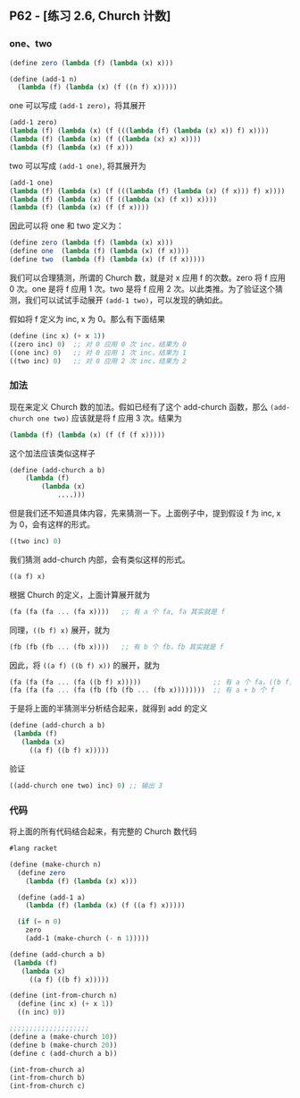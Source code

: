 ## P62 - [练习 2.6, Church 计数]

### one、two

``` Scheme
(define zero (lambda (f) (lambda (x) x)))

(define (add-1 n)
  (lambda (f) (lambda (x) (f ((n f) x)))))
```

one 可以写成 `(add-1 zero)`，将其展开

``` Scheme
(add-1 zero)
(lambda (f) (lambda (x) (f (((lambda (f) (lambda (x) x)) f) x))))
(lambda (f) (lambda (x) (f ((lambda (x) x) x))))
(lambda (f) (lambda (x) (f x)))
```

two 可以写成 `(add-1 one)`, 将其展开为

``` Scheme
(add-1 one)
(lambda (f) (lambda (x) (f (((lambda (f) (lambda (x) (f x))) f) x))))
(lambda (f) (lambda (x) (f ((lambda (x) (f x)) x))))
(lambda (f) (lambda (x) (f (f x))))
```

因此可以将 one 和 two 定义为：

``` Scheme
(define zero (lambda (f) (lambda (x) x)))
(define one  (lambda (f) (lambda (x) (f x))))
(define two  (lambda (f) (lambda (x) (f (f x)))))
```

我们可以合理猜测，所谓的 Church 数，就是对 x 应用 f 的次数。zero 将 f 应用 0 次。one 是将 f 应用 1 次。two 是将 f 应用 2 次。以此类推。为了验证这个猜测，我们可以试试手动展开 `(add-1 two)`，可以发现的确如此。

假如将 f 定义为 inc, x 为 0。那么有下面结果

``` Scheme
(define (inc x) (+ x 1))
((zero inc) 0)  ;; 对 0 应用 0 次 inc，结果为 0
((one inc) 0)   ;; 对 0 应用 1 次 inc，结果为 1
((two inc) 0)   ;; 对 0 应用 2 次 inc，结果为 2
``` 

### 加法

现在来定义 Church 数的加法。假如已经有了这个 add-church 函数，那么 `(add-church one two)` 应该就是将 f 应用 3 次。结果为

``` Scheme
(lambda (f) (lambda (x) (f (f (f x)))))
```

这个加法应该类似这样子

``` Scheme
(define (add-church a b)
	(lambda (f) 
		(lambda (x) 
			....)))
```

但是我们还不知道具体内容，先来猜测一下。上面例子中，提到假设 f 为 inc, x 为 0，会有这样的形式。

``` Scheme
((two inc) 0)
```

我们猜测 add-church 内部，会有类似这样的形式。

``` Scheme
((a f) x)
```

根据 Church 的定义，上面计算展开就为

``` Scheme
(fa (fa (fa ... (fa x))))	;; 有 a 个 fa, fa 其实就是 f
```

同理，`((b f) x)` 展开，就为

``` Scheme
(fb (fb (fb ... (fb x))))	;; 有 b 个 fb，fb 其实就是 f
```

因此，将 `((a f) ((b f) x))` 的展开，就为

``` Scheme
(fa (fa (fa ... (fa ((b f) x)))))                  ;; 有 a 个 fa，((b f) x) 还没有展开
(fa (fa (fa ... (fa (fb (fb (fb ... (fb x))))))))  ;; 有 a + b 个 f
```

于是将上面的半猜测半分析结合起来，就得到 add 的定义

``` Scheme
(define (add-church a b) 
 (lambda (f) 
   (lambda (x) 
     ((a f) ((b f) x)))))
```

验证

``` Scheme
((add-church one two) inc) 0) ;; 输出 3
```

### 代码

将上面的所有代码结合起来，有完整的 Church 数代码

``` Scheme
#lang racket

(define (make-church n)
  (define zero 
    (lambda (f) (lambda (x) x)))

  (define (add-1 a)
    (lambda (f) (lambda (x) (f ((a f) x)))))

  (if (= n 0) 
    zero
    (add-1 (make-church (- n 1)))))

(define (add-church a b) 
 (lambda (f) 
   (lambda (x) 
     ((a f) ((b f) x)))))

(define (int-from-church n)
  (define (inc x) (+ x 1))
  ((n inc) 0))

;;;;;;;;;;;;;;;;;;;;
(define a (make-church 10))
(define b (make-church 20))
(define c (add-church a b))

(int-from-church a)
(int-from-church b)
(int-from-church c)
```
